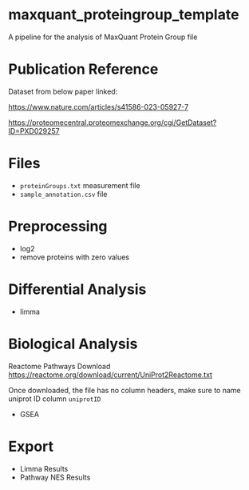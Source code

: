 # maxquant_proteingroup_template
A pipeline for the analysis of MaxQuant Protein Group file

# Publication Reference
Dataset from below paper linked:

https://www.nature.com/articles/s41586-023-05927-7

https://proteomecentral.proteomexchange.org/cgi/GetDataset?ID=PXD029257

# Files

* `proteinGroups.txt` measurement file
* `sample_annotation.csv` file

# Preprocessing

* log2
* remove proteins with zero values

# Differential Analysis

* limma


# Biological Analysis

Reactome Pathways Download
https://reactome.org/download/current/UniProt2Reactome.txt

Once downloaded, the file has no column headers, make sure to name uniprot ID column `uniprotID`

* GSEA

# Export

* Limma Results
* Pathway NES Results